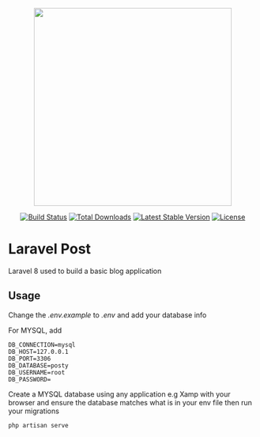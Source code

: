<p align="center"><a href="https://laravel.com" target="_blank"><img src="https://raw.githubusercontent.com/laravel/art/master/logo-lockup/5%20SVG/2%20CMYK/1%20Full%20Color/laravel-logolockup-cmyk-red.svg" width="400"></a></p>

<p align="center">
<a href="https://travis-ci.org/laravel/framework"><img src="https://travis-ci.org/laravel/framework.svg" alt="Build Status"></a>
<a href="https://packagist.org/packages/laravel/framework"><img src="https://img.shields.io/packagist/dt/laravel/framework" alt="Total Downloads"></a>
<a href="https://packagist.org/packages/laravel/framework"><img src="https://img.shields.io/packagist/v/laravel/framework" alt="Latest Stable Version"></a>
<a href="https://packagist.org/packages/laravel/framework"><img src="https://img.shields.io/packagist/l/laravel/framework" alt="License"></a>
</p>

# Laravel Post

Laravel 8  used to build a basic blog application

## Usage

Change the *.env.example* to *.env* and add your database info


For MYSQL, add
```
DB_CONNECTION=mysql
DB_HOST=127.0.0.1
DB_PORT=3306
DB_DATABASE=posty
DB_USERNAME=root
DB_PASSWORD=
```

Create a MYSQL database using any application e.g Xamp with your browser and ensure the database matches what is in your env file then run your migrations

```
php artisan serve
```

